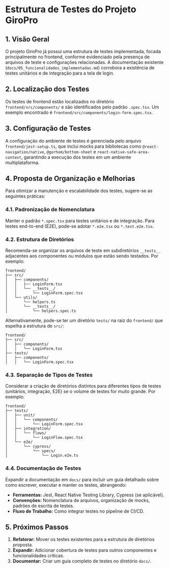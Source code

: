 # Estrutura de Testes do Projeto GiroPro

## 1. Visão Geral

O projeto GiroPro já possui uma estrutura de testes implementada, focada principalmente no frontend, conforme evidenciado pela presença de arquivos de teste e configurações relacionadas. A documentação existente (`docs/05_funcionalidades_implementadas.md`) corrobora a existência de testes unitários e de integração para a tela de login.

## 2. Localização dos Testes

Os testes de frontend estão localizados no diretório `frontend/src/components/` e são identificados pelo padrão `.spec.tsx`. Um exemplo encontrado é `frontend/src/components/login-form.spec.tsx`.

## 3. Configuração de Testes

A configuração do ambiente de testes é gerenciada pelo arquivo `frontend/jest-setup.ts`, que inclui mocks para bibliotecas como `@react-navigation/native`, `@gorhom/bottom-sheet` e `react-native-safe-area-context`, garantindo a execução dos testes em um ambiente multiplataforma.

## 4. Proposta de Organização e Melhorias

Para otimizar a manutenção e escalabilidade dos testes, sugere-se as seguintes práticas:

### 4.1. Padronização de Nomenclatura

Manter o padrão `*.spec.tsx` para testes unitários e de integração. Para testes end-to-end (E2E), pode-se adotar `*.e2e.tsx` ou `*.test.e2e.tsx`.

### 4.2. Estrutura de Diretórios

Recomenda-se organizar os arquivos de teste em subdiretórios `__tests__` adjacentes aos componentes ou módulos que estão sendo testados. Por exemplo:

```
frontend/
├── src/
│   ├── components/
│   │   ├── LoginForm.tsx
│   │   └── __tests__/
│   │       └── LoginForm.spec.tsx
│   └── utils/
│       └── helpers.ts
│       └── __tests__/
│           └── helpers.spec.ts
```

Alternativamente, pode-se ter um diretório `tests/` na raiz do `frontend/` que espelha a estrutura de `src/`:

```
frontend/
├── src/
│   ├── components/
│   │   └── LoginForm.tsx
├── tests/
│   ├── components/
│   │   └── LoginForm.spec.tsx
```

### 4.3. Separação de Tipos de Testes

Considerar a criação de diretórios distintos para diferentes tipos de testes (unitários, integração, E2E) se o volume de testes for muito grande. Por exemplo:

```
frontend/
├── tests/
│   ├── unit/
│   │   └── components/
│   │       └── LoginForm.spec.tsx
│   ├── integration/
│   │   └── flows/
│   │       └── LoginFlow.spec.tsx
│   └── e2e/
│       └── cypress/
│           └── specs/
│               └── Login.e2e.ts
```

### 4.4. Documentação de Testes

Expandir a documentação em `docs/` para incluir um guia detalhado sobre como escrever, executar e manter os testes, abrangendo:

*   **Ferramentas:** Jest, React Native Testing Library, Cypress (se aplicável).
*   **Convenções:** Nomenclatura de arquivos, organização de mocks, padrões de escrita de testes.
*   **Fluxo de Trabalho:** Como integrar testes no pipeline de CI/CD.

## 5. Próximos Passos

1.  **Refatorar:** Mover os testes existentes para a estrutura de diretórios proposta.
2.  **Expandir:** Adicionar cobertura de testes para outros componentes e funcionalidades críticas.
3.  **Documentar:** Criar um guia completo de testes no diretório `docs/`.
